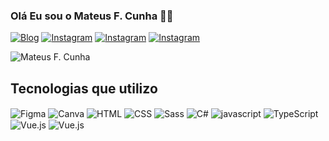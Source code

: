 ### Olá Eu sou o Mateus F. Cunha 👋🏾

[![Blog](https://img.shields.io/website?label=SujeitoProgramador.com&style=for-the-badge&url=https://sujeitoprogramador.com/)](https://mateusfranca.github.io/MateusFranca.githb.io/) [![Instagram](https://img.shields.io/badge/Instagram-E4405F?style=for-the-badge&logo=instagram&logoColor=white)](https://www.instagram.com/1mol_de_mateus/?next=%2F) [![Instagram](https://img.shields.io/badge/LinkedIn-0077B5?style=for-the-badge&logo=linkedin&logoColor=white)](https://www.linkedin.com/in/mateusfrancadacunha/) [![Instagram](https://img.shields.io/badge/Gmail-D14836?style=for-the-badge&logo=gmail&logoColor=white)](https://mail.google.com/mail/u/0/?tab=rm&ogbl#inbox)

![Mateus F. Cunha](https://github-readme-stats.vercel.app/api?username=mateusfranca&show_icons=true&theme=dracula )

## Tecnologias que utilizo

<div style="display: inline_black;">
 <img align="center" src="https://img.shields.io/badge/Figma-F24E1E?style=for-the-badge&logo=figma&logoColor=white" alt="Figma">
 <img align="center" src="https://img.shields.io/badge/Canva-%2300C4CC.svg?&style=for-the-badge&logo=Canva&logoColor=white" alt="Canva">
<img align="center" src="https://img.shields.io/badge/HTML5-E34F26?style=for-the-badge&logo=html5&logoColor=white" alt="HTML">
<img align="center" src="https://img.shields.io/badge/CSS3-1572B6?style=for-the-badge&logo=css3&logoColor=white" alt="CSS">
<img align="center" src="https://img.shields.io/badge/Sass-CC6699?style=for-the-badge&logo=sass&logoColor=white" alt="Sass">
<img align="center" src="https://img.shields.io/badge/C%23-239120?style=for-the-badge&logo=c-sharp&logoColor=white" alt="C#">
<img align="center" src="https://img.shields.io/badge/JavaScript-F7DF1E?style=for-the-badge&logo=javascript&logoColor=black" alt="javascript">
<img align="center" src="https://img.shields.io/badge/TypeScript-007ACC?style=for-the-badge&logo=typescript&logoColor=white" alt="TypeScript">
<img align="center" src="https://img.shields.io/badge/Vue.js-35495E?style=for-the-badge&logo=vue.js&logoColor=4FC08D" alt="Vue.js">
<img align="center" src="https://img.shields.io/badge/React-20232A?style=for-the-badge&logo=react&logoColor=61DAFB" alt="Vue.js">

</div>

